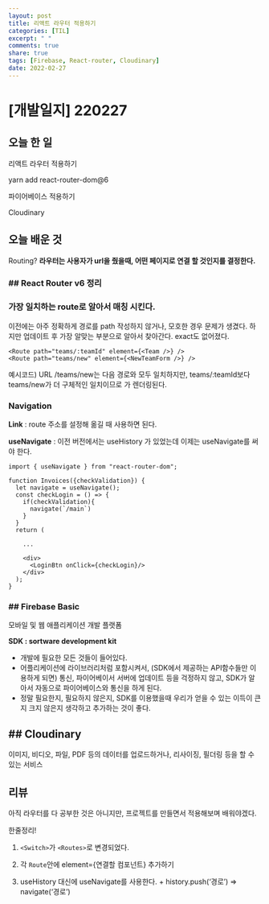 ```yaml
---
layout: post
title: 리액트 라우터 적용하기
categories: [TIL]
excerpt: " "
comments: true
share: true
tags: [Firebase, React-router, Cloudinary]
date: 2022-02-27
---
```


# [개발일지] 220227

## 오늘 한 일

리액트 라우터 적용하기

yarn add react-router-dom@6

파이어베이스 적용하기

Cloudinary

## 오늘 배운 것

Routing? **라우터는 사용자가 url을 줬을때, 어떤 페이지로 연결 할 것인지를 결정한다.**

### ## React Router v6 정리

### 가장 일치하는 route로 알아서 매칭 시킨다.

이전에는 아주 정확하게 경로를 path 작성하지 않거나, 모호한 경우 문제가 생겼다. 하지만 업데이트 후 가장 알맞는 부분으로 알아서 찾아간다. exact도 없어졌다.

```react
<Route path="teams/:teamId" element={<Team />} />
<Route path="teams/new" element={<NewTeamForm />} />
```

예시코드) URL /teams/new는 다음 경로와 모두 일치하지만, teams/:teamId보다 teams/new가 더 구체적인 일치이므로 <NewTeamForm />가 렌더링된다.

### Navigation

**Link** : route 주소를 설정해 옮길 때 사용하면 된다.

**useNavigate** : 이전 버전에서는 useHistory 가 있었는데 이제는 useNavigate를 써야 한다.

```react
import { useNavigate } from "react-router-dom";

function Invoices({checkValidation}) {
  let navigate = useNavigate();
  const checkLogin = () => {
    if(checkValidation){
      navigate(`/main`)
    }
  }
  return (

  	...

    <div>
      <LoginBtn onClick={checkLogin}/>
    </div>
  );
}
```

### ## Firebase Basic

모바일 및 웹 애플리케이션 개발 플랫폼

**SDK : sortware development kit**

- 개발에 필요한 모든 것들이 들어있다.
- 어플리케이션에 라이브러리처럼 포함시켜서, (SDK에서 제공하는 API함수들만 이용하게 되면) 통신, 파이어베이서 서버에 업데이트 등을 걱정하지 않고, SDK가 알아서 자동으로 파이어베이스와 통신을 하게 된다.
- 정말 필요한지, 필요하지 않은지, SDK를 이용했을때 우리가 얻을 수 있는 이득이 큰지 크지 않은지 생각하고 추가하는 것이 좋다.

## ## Cloudinary

이미지, 비디오, 파일, PDF 등의 데이터를 업로드하거나, 리사이징, 필더링 등을 할 수 있는 서비스

## 리뷰

아직 라우터를 다 공부한 것은 아니지만, 프로젝트를 만들면서 적용해보며 배워야겠다.

한줄정리!

1. `<Switch>`가 `<Routes>`로 변경되었다.

2. 각 `Route`안에 element={연결할 컴포넌트} 추가하기

3. useHistory 대신에 useNavigate를 사용한다. + history.push(‘경로’) => navigate(‘경로’)

